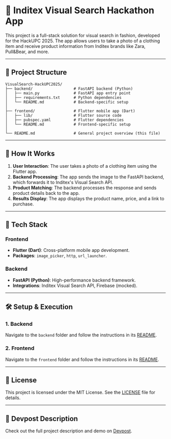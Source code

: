 # 👗 Inditex Visual Search Hackathon App

This project is a full-stack solution for visual search in fashion, developed for the HackUPC 2025. The app allows users to take a photo of a clothing item and receive product information from Inditex brands like Zara, Pull&Bear, and more.

---

## 📂 Project Structure

```plaintext
VisualSearch-HackUPC2025/
├── backend/                  # FastAPI backend (Python)
│   ├── main.py               # FastAPI app entry point
│   ├── requirements.txt      # Python dependencies
│   └── README.md             # Backend-specific setup
│
├── frontend/                 # Flutter mobile app (Dart)
│   ├── lib/                  # Flutter source code
│   ├── pubspec.yaml          # Flutter dependencies
│   └── README.md             # Frontend-specific setup
│
└── README.md                 # General project overview (this file)
```

---

## 🚀 How It Works

1. **User Interaction**: The user takes a photo of a clothing item using the Flutter app.
2. **Backend Processing**: The app sends the image to the FastAPI backend, which forwards it to Inditex's Visual Search API.
3. **Product Matching**: The backend processes the response and sends product details back to the app.
4. **Results Display**: The app displays the product name, price, and a link to purchase.

---

## 🔧 Tech Stack

### Frontend
- **Flutter (Dart)**: Cross-platform mobile app development.
- **Packages**: `image_picker`, `http`, `url_launcher`.

### Backend
- **FastAPI (Python)**: High-performance backend framework.
- **Integrations**: Inditex Visual Search API, Firebase (mocked).

---

## 🛠️ Setup & Execution

### 1. Backend
Navigate to the `backend` folder and follow the instructions in its [README](backend/README.md).

### 2. Frontend
Navigate to the `frontend` folder and follow the instructions in its [README](frontend/README.md).

---

## 📜 License

This project is licensed under the MIT License. See the [LICENSE](LICENSE) file for details.

---

## 🌟 Devpost Description

Check out the full project description and demo on [Devpost](https://devpost.com/software/hackchallenge2025).
